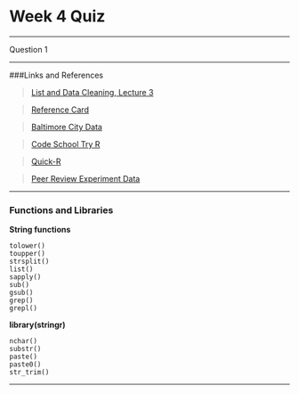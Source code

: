 Week 4 Quiz
===========
-------------------------------------------------------------------------------
Question 1


***
###Links and References

>[List and Data Cleaning, Lecture 3](http://www.biostat.jhsph.edu/~ajaffe/lec_winterR/Lecture%203.pdf "www.biostat.jhsph.edu Lecture 203")

>[Reference Card](http://cran.r-project.org/doc/contrib/Short-refcard.pdf "cran.r-project.org")

>[Baltimore City Data](https://data.baltimorecity.gov/Transportation/Baltimore-Fixed-Speed-Cameras/dz54-2aru)

>[Code School Try R](http://www.codeschool.com/courses/try-r)

>[Quick-R](http://statmethods.net/)

>[Peer Review Experiment Data](http://www.plosone.org/article/info:doi/10.1371/journal.pone.0026895)

***
### Functions and Libraries


**String functions**
```
tolower()
toupper()
strsplit()
list()
sapply()
sub()
gsub()
grep()
grepl()
```
**library(stringr)**
```
nchar()
substr()
paste()
paste0()
str_trim()

```
***


